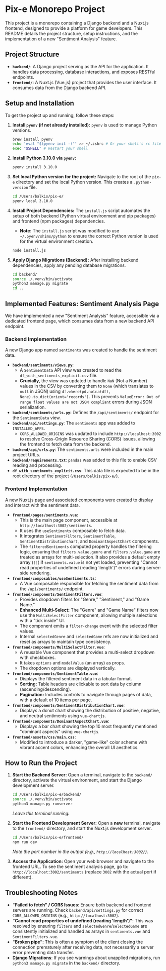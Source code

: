 # Pix-e Monorepo Project

This project is a monorepo containing a Django backend and a Nuxt.js frontend, designed to provide a platform for game developers. This README details the project structure, setup instructions, and the implementation of a new "Sentiment Analysis" feature.

## Project Structure

*   **`backend/`**: A Django project serving as the API for the application. It handles data processing, database interactions, and exposes RESTful endpoints.
*   **`frontend/`**: A Nuxt.js (Vue.js) project that provides the user interface. It consumes data from the Django backend API.

## Setup and Installation

To get the project up and running, follow these steps:

1.  **Install `pyenv` (if not already installed):**
    `pyenv` is used to manage Python versions.
    ```bash
    brew install pyenv
    echo 'eval "$(pyenv init -)"' >> ~/.zshrc # Or your shell's rc file
    exec "$SHELL" # Restart your shell
    ```

2.  **Install Python 3.10.0 via `pyenv`:**
    ```bash
    pyenv install 3.10.0
    ```

3.  **Set local Python version for the project:**
    Navigate to the root of the `pix-e` directory and set the local Python version. This creates a `.python-version` file.
    ```bash
    cd /Users/balkis/pix-e/
    pyenv local 3.10.0
    ```

4.  **Install Project Dependencies:**
    The `install.js` script automates the setup of both backend (Python virtual environment and pip packages) and frontend (npm packages) dependencies.
    *   **Note:** The `install.js` script was modified to use `~/.pyenv/shims/python` to ensure the correct Python version is used for the virtual environment creation.
    ```bash
    node install.js
    ```

5.  **Apply Django Migrations (Backend):**
    After installing backend dependencies, apply any pending database migrations.
    ```bash
    cd backend/
    source ./.venv/bin/activate
    python3 manage.py migrate
    cd ..
    ```

## Implemented Features: Sentiment Analysis Page

We have implemented a new "Sentiment Analysis" feature, accessible via a dedicated frontend page, which consumes data from a new backend API endpoint.

### Backend Implementation

A new Django app named `sentiments` was created to handle the sentiment data.

*   **`backend/sentiments/views.py`**:
    *   A `SentimentData` API view was created to read the `df_with_sentiments_explicit.csv` file.
    *   **Crucially**, the view was updated to handle `NaN` (Not a Number) values in the CSV by converting them to `None` (which translates to `null` in JSON) using `df.where(pd.notna(df), None).to_dict(orient='records')`. This prevents `ValueError: Out of range float values are not JSON compliant` errors during JSON serialization.
*   **`backend/sentiments/urls.py`**: Defines the `/api/sentiments/` endpoint for the `SentimentData` view.
*   **`backend/api/settings.py`**: The `sentiments` app was added to `INSTALLED_APPS`.
    *   `CORS_ALLOWED_ORIGINS` was updated to include `http://localhost:3002` to resolve Cross-Origin Resource Sharing (CORS) issues, allowing the frontend to fetch data from the backend.
*   **`backend/api/urls.py`**: The `sentiments.urls` were included in the main project URLs.
*   **`backend/requirements.txt`**: `pandas` was added to this file to enable CSV reading and processing.
*   **`df_with_sentiments_explicit.csv`**: This data file is expected to be in the root directory of the project (`/Users/balkis/pix-e/`).

### Frontend Implementation

A new Nuxt.js page and associated components were created to display and interact with the sentiment data.

*   **`frontend/pages/sentiments.vue`**:
    *   This is the main page component, accessible at `http://localhost:3002/sentiments`.
    *   It uses the `useSentiments` composable to fetch data.
    *   It integrates `SentimentFilters`, `SentimentTable`, `SentimentDistributionChart`, and `DominantAspectChart` components.
    *   The `filteredSentiments` computed property handles the filtering logic, ensuring that `filters.value.genre` and `filters.value.game` are treated as arrays for multi-selection. It also provides a default empty array (`[]`) if `sentiments.value` is not yet loaded, preventing "Cannot read properties of undefined (reading 'length')" errors during server-side rendering.
*   **`frontend/composables/useSentiments.ts`**:
    *   A Vue composable responsible for fetching the sentiment data from the `/api/sentiments/` endpoint.
*   **`frontend/components/SentimentFilters.vue`**:
    *   Provides dropdown filters for "Genre," "Sentiment," and "Game Name."
    *   **Enhanced Multi-Select:** The "Genre" and "Game Name" filters now use the `MultiSelectFilter` component, allowing multiple selections with a "tick inside" UI.
    *   The component emits a `filter-change` event with the selected filter values.
    *   Internal `selectedGenre` and `selectedGame` refs are now initialized and reset as arrays to maintain type consistency.
*   **`frontend/components/MultiSelectFilter.vue`**:
    *   A reusable Vue component that provides a multi-select dropdown with checkboxes.
    *   It takes `options` and `modelValue` (an array) as props.
    *   The dropdown options are displayed vertically.
*   **`frontend/components/SentimentTable.vue`**:
    *   Displays the filtered sentiment data in a tabular format.
    *   **Sorting:** Table headers are clickable to sort data by column (ascending/descending).
    *   **Pagination:** Includes controls to navigate through pages of data, with a default of 10 items per page.
*   **`frontend/components/SentimentDistributionChart.vue`**:
    *   Displays a donut chart showing the distribution of positive, negative, and neutral sentiments using `vue-chartjs`.
*   **`frontend/components/DominantAspectChart.vue`**:
    *   Displays a bar chart showing the top 10 most frequently mentioned "dominant aspects" using `vue-chartjs`.
*   **`frontend/assets/css/main.css`**:
    *   Modified to introduce a darker, "game-like" color scheme with vibrant accent colors, enhancing the overall UI aesthetics.

## How to Run the Project

1.  **Start the Backend Server:**
    Open a terminal, navigate to the `backend/` directory, activate the virtual environment, and start the Django development server.
    ```bash
    cd /Users/balkis/pix-e/backend/
    source ./.venv/bin/activate
    python3 manage.py runserver
    ```
    *Leave this terminal running.*

2.  **Start the Frontend Development Server:**
    Open a **new** terminal, navigate to the `frontend/` directory, and start the Nuxt.js development server.
    ```bash
    cd /Users/balkis/pix-e/frontend/
    npm run dev
    ```
    *Note the port number in the output (e.g., `http://localhost:3002/`).*

3.  **Access the Application:**
    Open your web browser and navigate to the frontend URL. To see the sentiment analysis page, go to:
    `http://localhost:3002/sentiments` (replace `3002` with the actual port if different).

## Troubleshooting Notes

*   **"Failed to fetch" / CORS Issues**: Ensure both backend and frontend servers are running. Check `backend/api/settings.py` for correct `CORS_ALLOWED_ORIGINS` (e.g., `http://localhost:3002`).
*   **"Cannot read properties of undefined (reading 'length')"**: This was resolved by ensuring `filters` and `selectedGenre`/`selectedGame` are consistently initialized and handled as arrays in `sentiments.vue` and `SentimentFilters.vue`.
*   **"Broken pipe"**: This is often a symptom of the client closing the connection prematurely after receiving data, not necessarily a server error preventing data transfer.
*   **Django Migrations**: If you see warnings about unapplied migrations, run `python3 manage.py migrate` in the `backend/` directory.
